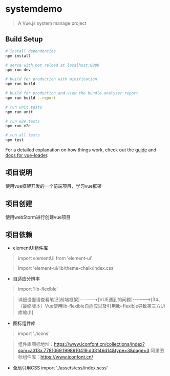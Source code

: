 # systemdemo

> A Vue.js system manage project

## Build Setup

``` bash
# install dependencies
npm install

# serve with hot reload at localhost:8080
npm run dev

# build for production with minification
npm run build

# build for production and view the bundle analyzer report
npm run build --report

# run unit tests
npm run unit

# run e2e tests
npm run e2e

# run all tests
npm test
```

For a detailed explanation on how things work, check out the [guide](http://vuejs-templates.github.io/webpack/) and [docs for vue-loader](http://vuejs.github.io/vue-loader).


## 项目说明
使用vue框架开发的一个前端项目，学习vue框架

## 项目创建
使用webStorm进行创建vue项目

## 项目依赖

* elementUI组件库
> import elementUI from 'element-ui'

> import 'element-ui/lib/theme-chalk/index.css'

* 自适应分辨率
> import 'lib-flexible'

> 详细设置请查看笔记[前端框架]------>[VUE遇到的问题]------>[34、（最终版本）Vue使用lib-flexible自适应以及引用lib-flexible导致第三方Ui库缩小]

* 图标组件库
> import './icons'

> 组件库图标地址：https://www.iconfont.cn/collections/index?spm=a313x.7781069.1998910419.d33146d14&type=3&page=3
> 阿里图标组件库：https://www.iconfont.cn/

* 全局引用CSS
import './assets/css/index.scss'
